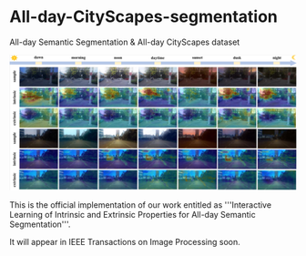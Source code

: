 # All-day-CityScapes-segmentation
All-day Semantic Segmentation &amp; All-day CityScapes dataset

![avatar](/heatmapAD.png)

This is the official implementation of our work entitled as '''Interactive Learning of Intrinsic and Extrinsic Properties for All-day Semantic Segmentation'''.

It will appear in IEEE Transactions on Image Processing soon.
